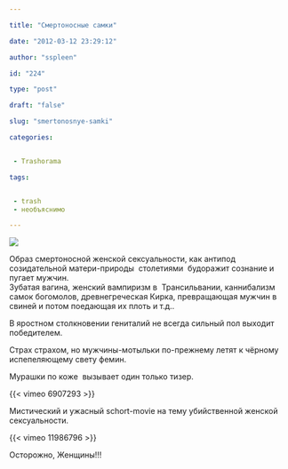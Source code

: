 ```yaml
---

title: "Смертоносные самки"

date: "2012-03-12 23:29:12"

author: "sspleen"

id: "224"

type: "post"

draft: "false"

slug: "smertonosnye-samki"

categories:


 - Trashorama

tags:


 - trash
 - необъяснимо

---
```

[![](/uploads/2012/04/A_Rose_for_Emily_by_DragonSpark.jpg)](/2012/03/smertonosnye-samki/a_rose_for_emily_by_dragonspark/)  
  
Образ смертоносной женской сексуальности, как антипод созидательной матери-природы  столетиями  будоражит сознание и пугает мужчин.  
Зубатая вагина, женский вампиризм в  Трансильвании, каннибализм самок богомолов, древнегреческая Кирка, превращающая мужчин в свиней и потом поедающая их плоть и т.д..  
  
В яростном столкновении гениталий не всегда сильный пол выходит победителем.  
  
Страх страхом, но мужчины-мотыльки по-прежнему летят к чёрному испепеляющему свету фемин.  
  
Мурашки по коже  вызывает один только тизер.  
  
{{< vimeo 6907293 >}}  
  
Мистический и ужасный schort-movie на тему убийственной женской сексуальности.  
  
{{< vimeo 11986796 >}}  
  
Осторожно, Женщины!!!